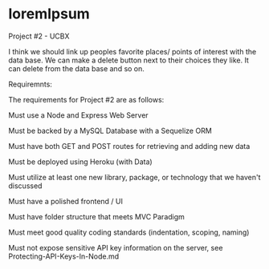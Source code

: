 # loremIpsum
Project #2 - UCBX



I think we should link up peoples favorite places/ points of interest with the data base.
We can make a delete button next to their choices they like. 
It can delete from the data base and so on.




Requiremnts:


The requirements for Project #2 are as follows:

Must use a Node and Express Web Server

Must be backed by a MySQL Database with a Sequelize ORM

Must have both GET and POST routes for retrieving and adding new data

Must be deployed using Heroku (with Data)

Must utilize at least one new library, package, or technology that we haven't discussed

Must have a polished frontend / UI

Must have folder structure that meets MVC Paradigm

Must meet good quality coding standards (indentation, scoping, naming)

Must not expose sensitive API key information on the server, see Protecting-API-Keys-In-Node.md